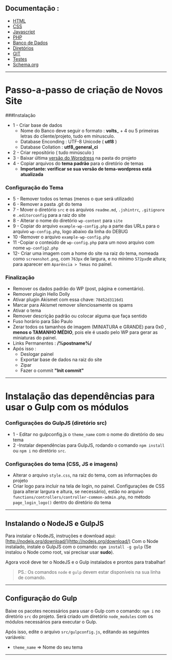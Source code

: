 ## Documentação :

* [HTML](https://github.com/voltsdigital/documentation/wiki/HTML)
* [CSS](https://github.com/voltsdigital/documentation/wiki/CSS)
* [Javascript](https://github.com/voltsdigital/documentation/wiki/Javascript)
* [PHP](https://github.com/voltsdigital/documentation/wiki/PHP)
* [Banco de Dados](https://github.com/voltsdigital/documentation/wiki/Banco-de-Dados)
* [Diretórios](https://github.com/voltsdigital/documentation/wiki/Diretorios)
* [GIT](https://github.com/voltsdigital/documentation/wiki/GIT)
* [Testes](https://github.com/voltsdigital/documentation/wiki/Testes)
* [Schema.org](https://github.com/voltsdigital/documentation/wiki/Schema.org)

---

# Passo-a-passo de criação de Novos Site

###Instalação
* 1 - Criar base de dados 
    * Nome do Banco deve seguir o formato : __volts___ + 4 ou 5 primeiras letras do cliente/projeto, tudo em mínusculo.
    * Database Enconding : UTF-8 Unicode ( __utf8__ )
    * Database Collation : __utf8_general_ci__
* 2 - Criar repositório ( tudo  minúsculo )
* 3 - Baixar última  [versão do Worpdress]( https://wordpress.org/latest.zip) na pasta do projeto
* 4 - Copiar arquivos do __tema padrão__ para o diretório de temas
   * __Importante: verificar se sua versão de tema-wordpress está atualizada__

### Configuração do Tema
* 5 - Remover todos os temas (menos o que será utilizado)
* 6 - Remover a pasta .git do tema
* 7 - Mover o diretório `src` e os arquivos `readme.md`, `.jshintrc`, `.gitignore` e `.editorconfig` para a raiz do site
* 8 - Alterar o nome do diretório `wp-content` para `site`
* 9 - Copiar do arquivo `example-wp-config.php` a parte das URLs para o arquivo `wp-config.php`, logo abaixo da linha do DEBUG
* 10 -Remover o arquivo `example-wp-config.php`
* 11 -Copiar o conteúdo de `wp-config.php` para um novo arquivo com nome `wp-config2.php`
* 12- Criar uma imagem com a home do site na raiz do tema, nomeada como `screenshot.png`, com `763px` de largura, e no mínimo `572px`de altura; para aparecer em `Aparência > Temas` no painel.
 
### Finalização 
* Remover os dados padrão do WP (post, página e comentário).
* Remover plugin Hello Dolly
* Ativar plugin Akismet com essa chave: `78452d3116d1`
* Marcar para Akismet remover silenciosamente os spams
* Ativar o tema
* Remover descrição padrão ou colocar alguma que faça sentido
* Fuso horário para São Paulo
* Zerar todos os tamanhos de imagem (MINIATURA e GRANDE) para 0x0 , **menos o TAMANHO MÉDIO**, pois ele é usado pelo WP para gerar as miniaturas do painel.
* Links Permanentes :  **/%postname%/**
* Após isso :
    * Deslogar painel
    * Exportar base de dados na raiz do site 
    * Zipar
    * Fazer o commit __"Init commit"__

----- 

# Instalação das dependências para usar o Gulp com os módulos

### Configurações do GulpJS (diretório src)
* 1 - Editar no gulpconfig.js o `theme_name` com o nome do diretório do seu tema
* 2 -Instalar dependências para GulpJS, rodando o comando `npm install` ou `npm i` no diretório `src`.

### Configurações do tema (CSS, JS e imagens)
* Alterar o arquivo `style.css`, na raiz do tema, com as informações do projeto
* Criar logo para incluir na tela de login, no painel. Configurações de CSS (para alterar largura e altura, se necessário), estão no arquivo `functions/controllers/controller-common-admin.php`, no método `page_login_logo()` dentro do diretório do tema

---

## Instalando o NodeJS e GulpJS

Para instalar o NodeJS, instruções e download aqui: [http://nodejs.org/download/](http://nodejs.org/download/)
Com o Node instalado, instale o GulpJS com o comando:
`npm install -g gulp` (Se instalou o Node como root, vai precisar usar **sudo**).

Agora você deve ter o NodeJS e o Gulp instalados e prontos para trabalhar!
> PS.: Os comandos `node` e `gulp` devem estar disponíveis na sua linha de comando.

----

## Configuração do Gulp

Baixe os pacotes necessários para usar o Gulp com o comando: `npm i` no diretório `src` do projeto. Será criado um diretório `node_modules` com os módulos necessários para executar o Gulp.

Após isso, edite o arquivo `src/gulpconfig.js`, editando as seguintes variáveis:
* `theme_name` => Nome do seu tema

---
